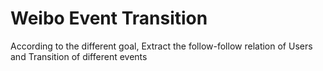 # Weibo Event Transition

According to the different goal, Extract the follow-follow relation of Users and Transition of different events